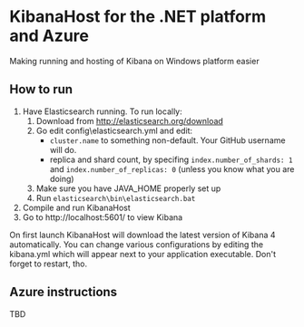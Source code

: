 KibanaHost for the .NET platform and Azure
===========================================

Making running and hosting of Kibana on Windows platform easier 

## How to run

1. Have Elasticsearch running. To run locally:
	1. Download from http://elasticsearch.org/download
	2. Go edit config\elasticsearch.yml and edit:
		* `cluster.name` to something non-default. Your GitHub username will do.
		* replica and shard count, by specifing `index.number_of_shards: 1` and `index.number_of_replicas: 0` (unless you know what you are doing)
	3. Make sure you have JAVA_HOME properly set up
	4. Run `elasticsearch\bin\elasticsearch.bat`
2. Compile and run KibanaHost
3. Go to http://localhost:5601/ to view Kibana

On first launch KibanaHost will download the latest version of Kibana 4 automatically. You can change various configurations by editing the kibana.yml which will appear next to your application executable. Don't forget to restart, tho.

## Azure instructions

TBD
